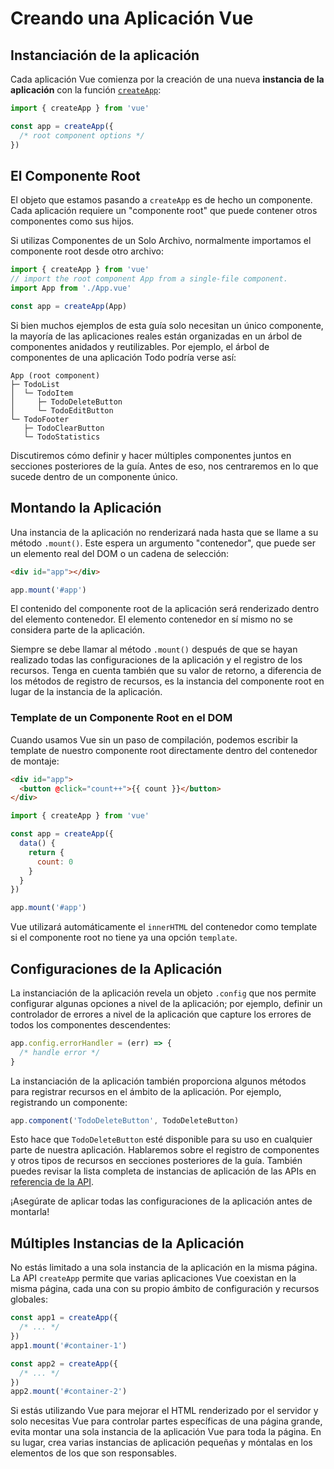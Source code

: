 # Creando una Aplicación Vue

## Instanciación de la aplicación

Cada aplicación Vue comienza por la creación de una nueva **instancia de la aplicación** con la función [`createApp`](/api/application#createapp):

```js
import { createApp } from 'vue'

const app = createApp({
  /* root component options */
})
```

## El Componente Root

El objeto que estamos pasando a `createApp` es de hecho un componente. Cada aplicación requiere un "componente root" que puede contener otros componentes como sus hijos.

Si utilizas Componentes de un Solo Archivo, normalmente importamos el componente root desde otro archivo:

```js
import { createApp } from 'vue'
// import the root component App from a single-file component.
import App from './App.vue'

const app = createApp(App)
```

Si bien muchos ejemplos de esta guía solo necesitan un único componente, la mayoría de las aplicaciones reales están organizadas en un árbol de componentes anidados y reutilizables. Por ejemplo, el árbol de componentes de una aplicación Todo podría verse así:

```
App (root component)
├─ TodoList
│  └─ TodoItem
│     ├─ TodoDeleteButton
│     └─ TodoEditButton
└─ TodoFooter
   ├─ TodoClearButton
   └─ TodoStatistics
```

Discutiremos cómo definir y hacer múltiples componentes juntos en secciones posteriores de la guía. Antes de eso, nos centraremos en lo que sucede dentro de un componente único.

## Montando la Aplicación

Una instancia de la aplicación no renderizará nada hasta que se llame a su método `.mount()`. Este espera un argumento "contenedor", que puede ser un elemento real del DOM o un cadena de selección:

```html
<div id="app"></div>
```

```js
app.mount('#app')
```

El contenido del componente root de la aplicación será renderizado dentro del elemento contenedor. El elemento contenedor en sí mismo no se considera parte de la aplicación.

Siempre se debe llamar al método `.mount()` después de que se hayan realizado todas las configuraciones de la aplicación y el registro de los recursos. Tenga en cuenta también que su valor de retorno, a diferencia de los métodos de registro de recursos, es la instancia del componente root en lugar de la instancia de la aplicación.

### Template de un Componente Root en el DOM

Cuando usamos Vue sin un paso de compilación, podemos escribir la template de nuestro componente root directamente dentro del contenedor de montaje:

```html
<div id="app">
  <button @click="count++">{{ count }}</button>
</div>
```

```js
import { createApp } from 'vue'

const app = createApp({
  data() {
    return {
      count: 0
    }
  }
})

app.mount('#app')
```

Vue utilizará automáticamente el `innerHTML` del contenedor como template si el componente root no tiene ya una opción `template`.

## Configuraciones de la Aplicación

La instanciación de la aplicación revela un objeto `.config` que nos permite configurar algunas opciones a nivel de la aplicación; por ejemplo, definir un controlador de errores a nivel de la aplicación que capture los errores de todos los componentes descendentes:

```js
app.config.errorHandler = (err) => {
  /* handle error */
}
```

La instanciación de la aplicación también proporciona algunos métodos para registrar recursos en el ámbito de la aplicación. Por ejemplo, registrando un componente:

```js
app.component('TodoDeleteButton', TodoDeleteButton)
```

Esto hace que `TodoDeleteButton` esté disponible para su uso en cualquier parte de nuestra aplicación. Hablaremos sobre el registro de componentes y otros tipos de recursos en secciones posteriores de la guía. También puedes revisar la lista completa de instancias de aplicación de las APIs en [referencia de la API](/api/application).

¡Asegúrate de aplicar todas las configuraciones de la aplicación antes de montarla!

## Múltiples Instancias de la Aplicación

No estás limitado a una sola instancia de la aplicación en la misma página. La API `createApp` permite que varias aplicaciones Vue coexistan en la misma página, cada una con su propio ámbito de configuración y recursos globales:

```js
const app1 = createApp({
  /* ... */
})
app1.mount('#container-1')

const app2 = createApp({
  /* ... */
})
app2.mount('#container-2')
```

Si estás utilizando Vue para mejorar el HTML renderizado por el servidor y solo necesitas Vue para controlar partes específicas de una página grande, evita montar una sola instancia de la aplicación Vue para toda la página. En su lugar, crea varias instancias de aplicación pequeñas y móntalas en los elementos de los que son responsables.
